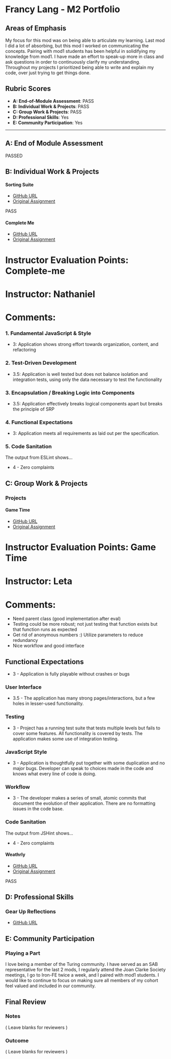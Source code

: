# Francy Lang - M2 Portfolio

## Areas of Emphasis

My focus for this mod was on being able to articulate my learning. Last mod I did a lot of absorbing, but this mod I worked on communicating the concepts. Pairing with mod1 students has been helpful in solidifying my knowledge from mod1. I have made an effort to speak-up more in class and ask questions in order to continuously clarify my understanding. Throughout my projects I prioritized being able to write and explain my code, over just trying to get things done. 

## Rubric Scores

* **A: End-of-Module Assessment**: PASS
* **B: Individual Work & Projects**: PASS
* **C: Group Work & Projects**: PASS
* **D: Professional Skills**: Yes
* **E: Community Participation**: Yes

-----------------------

## A: End of Module Assessment

PASSED

## B: Individual Work & Projects

#### Sorting Suite

* [GitHub URL](https://github.com/francylang/sorting-suite)
* [Original Assignment](http://frontend.turing.io/projects/sorting-suite.html)

PASS

#### Complete Me

* [GitHub URL](https://github.com/francylang/complete-me)
* [Original Assignment](http://frontend.turing.io/projects/complete-me.html)

# Instructor Evaluation Points: Complete-me
# Instructor: Nathaniel
# Comments:
### 1. Fundamental JavaScript & Style

* 3:  Application shows strong effort towards organization, content, and refactoring

### 2. Test-Driven Development

* 3.5: Application is well tested but does not balance isolation and integration tests, using only the data necessary to test the functionality

### 3. Encapsulation / Breaking Logic into Components

* 3.5: Application effectively breaks logical components apart but breaks the principle of SRP

### 4. Functional Expectations

* 3: Application meets all requirements as laid out per the specification.

### 5. Code Sanitation

The output from ESLint shows…

* 4 - Zero complaints


## C: Group Work & Projects

### Projects

#### Game Time

* [GitHub URL](https://github.com/turingschool/front-end-submissions-public/blob/master/1706/mod-2/gametime/francy_john.md)
* [Original Assignment](http://frontend.turing.io/projects/game-time.html)

# Instructor Evaluation Points: Game Time
# Instructor: Leta
# Comments:
  * Need parent class (good implementation after eval)
  * Testing could be more robust; not just testing that function exists but that function runs as expected
  * Get rid of anonymous numbers :) Utilize parameters to reduce redundancy
  * Nice workflow and good interface
## Functional Expectations
* 3 - Application is fully playable without crashes or bugs
### User Interface
* 3.5 - The application has many strong pages/interactions, but a few holes in lesser-used functionality.
### Testing
* 3 - Project has a running test suite that tests multiple levels but fails to cover some features. All functionality is covered by tests. The application makes some use of integration testing.
### JavaScript Style
* 3 - Application is thoughtfully put together with some duplication and no major bugs. Developer can speak to choices made in the code and knows what every line of code is doing.
### Workflow
* 3 - The developer makes a series of small, atomic commits that document the evolution of their application. There are no formatting issues in the code base.
### Code Sanitation
The output from JSHint shows…
* 4 - Zero complaints

#### Weathrly

* [GitHub URL]()
* [Original Assignment](http://frontend.turing.io/projects/weathrly.html)

PASS

## D: Professional Skills

### Gear Up Reflections

* [GitHub URL](https://github.com/turingschool/career-development-curriculum/blob/master/deliverable_submissions/1706-f/francy_lang.md)

## E: Community Participation

### Playing a Part
I love being a member of the Turing community. I have served as an SAB representative for the last 2 mods, I regularly attend the Joan Clarke Society meetings, I go to Iron-FE twice a week, and I paired with mod1 students. I would like to continue to focus on making sure all members of my cohort feel valued and included in our community. 

## Final Review

### Notes

( Leave blanks for reviewers )

### Outcome

( Leave blanks for reviewers )
